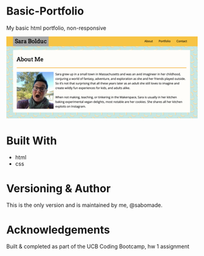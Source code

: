 # Basic-Portfolio
My basic html portfolio, non-responsive

![Image of Basic Portfolio](assets/img/basic-portfolio.png)

# Built With
* html
* css

# Versioning & Author
This is the only version and is maintained by me, @sabomade.

# Acknowledgements
Built & completed as part of the UCB Coding Bootcamp, hw 1 assignment

